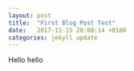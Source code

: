 ```yaml
---
layout: post
title:  "First Blog Post Test"
date:   2017-11-15 20:08:14 +0100
categories: jekyll update
---
```


Hello hello 